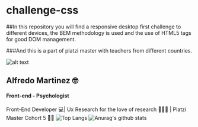 # challenge-css
##In this repository you will find a responsive desktop first challenge to different devices, the BEM methodology is used and the use of HTML5 tags for good DOM management.

###And this is a part of platzi master with teachers from different countries.
 
 ![alt text](https://github.com/alfredomtzg/challenge-platzi-master/blob/master/newspaper/assets/newspaper.png?raw=true)

 ## Alfredo Martinez 🤓
#### Front-end - Psychologist

Front-End Developer 💻| Ux Research for the love of research 🕵🏾‍♂️ | Platzi Master Cohort 5 💪💚
![Top Langs](https://github-readme-stats.vercel.app/api/top-langs/?username=alfredomtzg&theme=radical)
![Anurag's github stats](https://github-readme-stats.vercel.app/api?username=alfredomtzg&theme=radical)
